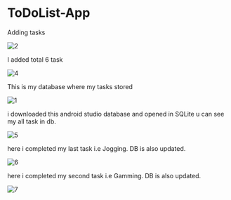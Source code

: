 # ToDoList-App



Adding tasks




![2](https://user-images.githubusercontent.com/101108540/170192469-23d26f97-8f9c-4485-8ffb-a100694bf7d9.jpg)



I added total 6 task


![4](https://user-images.githubusercontent.com/101108540/170192561-7e3837fb-0789-495e-879a-df16b65790b6.jpg)


This is my database where my tasks stored


![1](https://user-images.githubusercontent.com/101108540/170192594-450dbd05-9bc1-430d-85c4-1f0cea9c6dcd.jpg)

i downloaded this android studio database and opened in SQLite u can see my all task in db.


![5](https://user-images.githubusercontent.com/101108540/170192613-fad02bd8-42af-44ab-8c65-0082cd1eedf1.jpg)

here i completed my last task i.e Jogging. DB is also updated.

![6](https://user-images.githubusercontent.com/101108540/170192649-80ccdade-a3e1-4beb-99fa-3b299ac625d1.jpg)


here i completed my second task i.e Gamming. DB is also updated.


![7](https://user-images.githubusercontent.com/101108540/170192658-0f99325d-f016-4a59-b80a-bb30a7ea929d.jpg)
